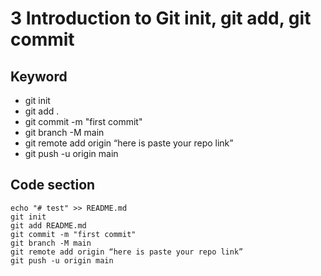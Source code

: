 # 3 Introduction to Git init, git add, git commit
## Keyword

- git init
- git add .
- git commit -m "first commit"
- git branch -M main
- git remote add origin “here is paste your repo link”
- git push -u origin main

## Code section

```
echo "# test" >> README.md
git init
git add README.md
git commit -m "first commit"
git branch -M main
git remote add origin “here is paste your repo link”
git push -u origin main
```